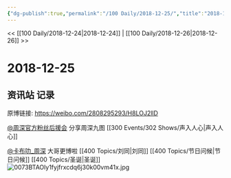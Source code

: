 ```yaml
---
{"dg-publish":true,"permalink":"/100 Daily/2018-12-25/","title":"2018-12-25","created":"2022-12-09T13:21:51.000+08:00","updated":"2023-01-09T17:24:44.460+08:00"}
---
```



<< [[100 Daily/2018-12-24\|2018-12-24]] | [[100 Daily/2018-12-26\|2018-12-26]] >>

# 2018-12-25

## 资讯站 记录

原博链接: https://weibo.com/2808295293/H8LOJ2llD

[@周深官方粉丝后援会](https://weibo.com/n/%E5%91%A8%E6%B7%B1%E5%AE%98%E6%96%B9%E7%B2%89%E4%B8%9D%E5%90%8E%E6%8F%B4%E4%BC%9A) 分享周深九图 [[300 Events/302 Shows/声入人心\|声入人心]]

[@卡布叻_周深](https://weibo.com/n/%E5%8D%A1%E5%B8%83%E5%8F%BB_%E5%91%A8%E6%B7%B1) 大哥更博啦 [[400 Topics/刘同\|刘同]] [[400 Topics/节日问候\|节日问候]] [[400 Topics/圣诞\|圣诞]]  
![0073BTAOly1fyjfrxcdq6j30k00vm41x.jpg](/img/user/Attachments/0073BTAOly1fyjfrxcdq6j30k00vm41x.jpg)
